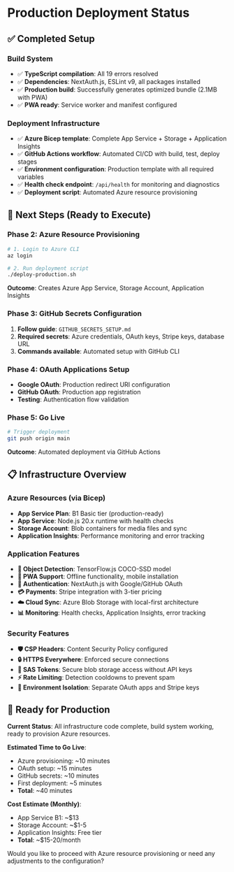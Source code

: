 # Production Deployment Status

## ✅ Completed Setup

### Build System
- ✅ **TypeScript compilation**: All 19 errors resolved
- ✅ **Dependencies**: NextAuth.js, ESLint v9, all packages installed
- ✅ **Production build**: Successfully generates optimized bundle (2.1MB with PWA)
- ✅ **PWA ready**: Service worker and manifest configured

### Deployment Infrastructure
- ✅ **Azure Bicep template**: Complete App Service + Storage + Application Insights
- ✅ **GitHub Actions workflow**: Automated CI/CD with build, test, deploy stages
- ✅ **Environment configuration**: Production template with all required variables
- ✅ **Health check endpoint**: `/api/health` for monitoring and diagnostics
- ✅ **Deployment script**: Automated Azure resource provisioning

## 🔄 Next Steps (Ready to Execute)

### Phase 2: Azure Resource Provisioning
```bash
# 1. Login to Azure CLI
az login

# 2. Run deployment script
./deploy-production.sh
```
**Outcome**: Creates Azure App Service, Storage Account, Application Insights

### Phase 3: GitHub Secrets Configuration
1. **Follow guide**: `GITHUB_SECRETS_SETUP.md`
2. **Required secrets**: Azure credentials, OAuth keys, Stripe keys, database URL
3. **Commands available**: Automated setup with GitHub CLI

### Phase 4: OAuth Applications Setup
- **Google OAuth**: Production redirect URI configuration
- **GitHub OAuth**: Production app registration  
- **Testing**: Authentication flow validation

### Phase 5: Go Live
```bash
# Trigger deployment
git push origin main
```
**Outcome**: Automated deployment via GitHub Actions

## 📋 Infrastructure Overview

### Azure Resources (via Bicep)
- **App Service Plan**: B1 Basic tier (production-ready)
- **App Service**: Node.js 20.x runtime with health checks
- **Storage Account**: Blob containers for media files and sync
- **Application Insights**: Performance monitoring and error tracking

### Application Features
- **🎯 Object Detection**: TensorFlow.js COCO-SSD model
- **📱 PWA Support**: Offline functionality, mobile installation
- **🔐 Authentication**: NextAuth.js with Google/GitHub OAuth
- **💳 Payments**: Stripe integration with 3-tier pricing
- **☁️ Cloud Sync**: Azure Blob Storage with local-first architecture
- **📊 Monitoring**: Health checks, Application Insights, error tracking

### Security Features
- **🛡️ CSP Headers**: Content Security Policy configured
- **🔒 HTTPS Everywhere**: Enforced secure connections
- **🎫 SAS Tokens**: Secure blob storage access without API keys
- **⚡ Rate Limiting**: Detection cooldowns to prevent spam
- **🔐 Environment Isolation**: Separate OAuth apps and Stripe keys

## 🚀 Ready for Production

**Current Status**: All infrastructure code complete, build system working, ready to provision Azure resources.

**Estimated Time to Go Live**: 
- Azure provisioning: ~10 minutes
- OAuth setup: ~15 minutes  
- GitHub secrets: ~10 minutes
- First deployment: ~5 minutes
- **Total**: ~40 minutes

**Cost Estimate (Monthly)**:
- App Service B1: ~$13
- Storage Account: ~$1-5  
- Application Insights: Free tier
- **Total**: ~$15-20/month

Would you like to proceed with Azure resource provisioning or need any adjustments to the configuration?